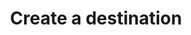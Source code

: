 ---
layout: default
title: Create a destination
grand_parent: App navigation
nav_order: 3
parent: Navigation component
---